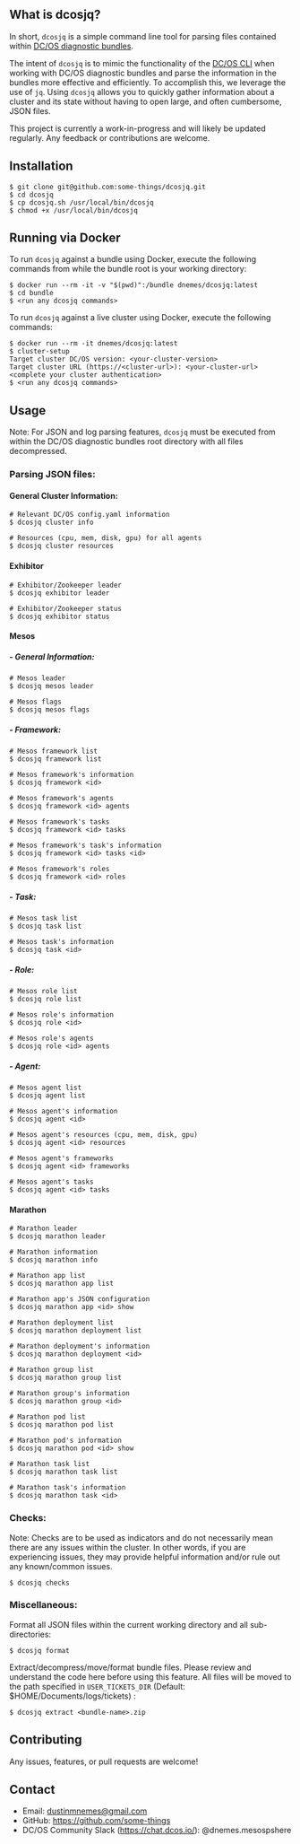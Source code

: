 ## What is dcosjq?
In short, `dcosjq` is a simple command line tool for parsing files contained within [DC/OS diagnostic bundles](https://support.mesosphere.com/s/article/Create-a-DC-OS-Diagnostic-bundle).

The intent of `dcosjq` is to mimic the functionality of the [DC/OS CLI](https://github.com/dcos/dcos-cli) when working with DC/OS diagnostic bundles and parse the information in the bundles more effective and efficiently. To accomplish this, we leverage the use of `jq`. Using `dcosjq` allows you to quickly gather information about a cluster and its state without having to open large, and often cumbersome, JSON files.

This project is currently a work-in-progress and will likely be updated regularly. Any feedback or contributions are welcome.
## Installation
```
$ git clone git@github.com:some-things/dcosjq.git
$ cd dcosjq
$ cp dcosjq.sh /usr/local/bin/dcosjq
$ chmod +x /usr/local/bin/dcosjq
```
## Running via Docker
To run `dcosjq` against a bundle using Docker, execute the following commands from while the bundle root is your working directory:

```
$ docker run --rm -it -v "$(pwd)":/bundle dnemes/dcosjq:latest
$ cd bundle
$ <run any dcosjq commands>
```
To run `dcosjq` against a live cluster using Docker, execute the following commands:

```
$ docker run --rm -it dnemes/dcosjq:latest
$ cluster-setup
Target cluster DC/OS version: <your-cluster-version>
Target cluster URL (https://<cluster-url>): <your-cluster-url>
<complete your cluster authentication>
$ <run any dcosjq commands>
```
## Usage
Note: For JSON and log parsing features, `dcosjq` must be executed from within the DC/OS diagnostic bundles root directory with all files decompressed.
### Parsing JSON files:
#### General Cluster Information:
```
# Relevant DC/OS config.yaml information
$ dcosjq cluster info

# Resources (cpu, mem, disk, gpu) for all agents
$ dcosjq cluster resources
```
#### Exhibitor
```
# Exhibitor/Zookeeper leader
$ dcosjq exhibitor leader

# Exhibitor/Zookeeper status
$ dcosjq exhibitor status
```
#### Mesos
##### - General Information:
```
# Mesos leader
$ dcosjq mesos leader

# Mesos flags
$ dcosjq mesos flags
```
##### - Framework:
```
# Mesos framework list
$ dcosjq framework list

# Mesos framework's information
$ dcosjq framework <id>

# Mesos framework's agents
$ dcosjq framework <id> agents

# Mesos framework's tasks
$ dcosjq framework <id> tasks

# Mesos framework's task's information
$ dcosjq framework <id> tasks <id>

# Mesos framework's roles
$ dcosjq framework <id> roles
```
##### - Task:
```
# Mesos task list
$ dcosjq task list

# Mesos task's information
$ dcosjq task <id>
```
##### - Role:
```
# Mesos role list
$ dcosjq role list

# Mesos role's information
$ dcosjq role <id>

# Mesos role's agents
$ dcosjq role <id> agents
```
##### - Agent:
```
# Mesos agent list
$ dcosjq agent list

# Mesos agent's information
$ dcosjq agent <id>

# Mesos agent's resources (cpu, mem, disk, gpu)
$ dcosjq agent <id> resources

# Mesos agent's frameworks
$ dcosjq agent <id> frameworks

# Mesos agent's tasks
$ dcosjq agent <id> tasks
```
#### Marathon
```
# Marathon leader
$ dcosjq marathon leader

# Marathon information
$ dcosjq marathon info

# Marathon app list
$ dcosjq marathon app list

# Marathon app's JSON configuration
$ dcosjq marathon app <id> show

# Marathon deployment list
$ dcosjq marathon deployment list

# Marathon deployment's information
$ dcosjq marathon deployment <id>

# Marathon group list
$ dcosjq marathon group list

# Marathon group's information
$ dcosjq marathon group <id>

# Marathon pod list
$ dcosjq marathon pod list

# Marathon pod's information
$ dcosjq marathon pod <id> show

# Marathon task list
$ dcosjq marathon task list

# Marathon task's information
$ dcosjq marathon task <id>
```

### Checks:
Note: Checks are to be used as indicators and do not necessarily mean there are any issues within the cluster. In other words, if you are experiencing issues, they may provide helpful information and/or rule out any known/common issues.

```
$ dcosjq checks
```
### Miscellaneous:
Format all JSON files within the current working directory and all sub-directories:

```
$ dcosjq format
```

Extract/decompress/move/format bundle files. Please review and understand the code here before using this feature. All files will be moved to the path specified in `USER_TICKETS_DIR` (Default: $HOME/Documents/logs/tickets) :

```
$ dcosjq extract <bundle-name>.zip
```

## Contributing
Any issues, features, or pull requests are welcome!

## Contact

* Email: dustinmnemes@gmail.com
* GitHub: https://github.com/some-things
* DC/OS Community Slack (https://chat.dcos.io/): @dnemes.mesospshere
